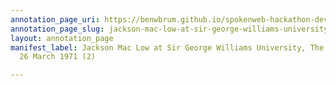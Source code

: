 ```yaml
---
annotation_page_uri: https://benwbrum.github.io/spokenweb-hackathon-development/annotations/jackson-mac-low-at-sir-george-williams-university-the-poetry-series-26-march-1971-2--canvas-1-audience-participants.json
annotation_page_slug: jackson-mac-low-at-sir-george-williams-university-the-poetry-series-26-march-1971-2--canvas-1-audience-participants
layout: annotation_page
manifest_label: Jackson Mac Low at Sir George Williams University, The Poetry Series,
  26 March 1971 (2)

---
```

